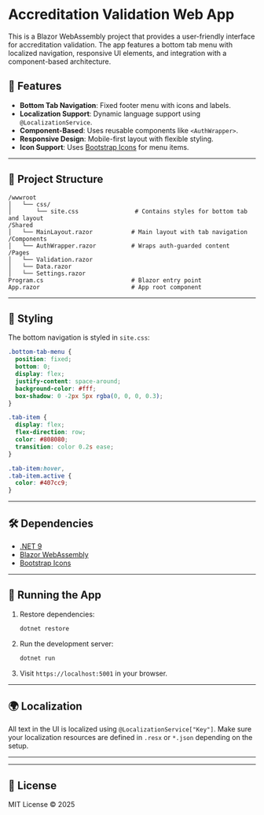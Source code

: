 # Accreditation Validation Web App

This is a Blazor WebAssembly project that provides a user-friendly interface for accreditation validation. The app features a bottom tab menu with localized navigation, responsive UI elements, and integration with a component-based architecture.

## 🚀 Features

- **Bottom Tab Navigation**: Fixed footer menu with icons and labels.
- **Localization Support**: Dynamic language support using `@LocalizationService`.
- **Component-Based**: Uses reusable components like `<AuthWrapper>`.
- **Responsive Design**: Mobile-first layout with flexible styling.
- **Icon Support**: Uses [Bootstrap Icons](https://icons.getbootstrap.com/) for menu items.

---

## 📁 Project Structure

```
/wwwroot
│   └── css/
│       └── site.css                # Contains styles for bottom tab and layout
/Shared
│   └── MainLayout.razor           # Main layout with tab navigation
/Components
│   └── AuthWrapper.razor          # Wraps auth-guarded content
/Pages
│   └── Validation.razor
│   └── Data.razor
│   └── Settings.razor
Program.cs                         # Blazor entry point
App.razor                          # App root component
```

---

## 🎨 Styling

The bottom navigation is styled in `site.css`:

```css
.bottom-tab-menu {
  position: fixed;
  bottom: 0;
  display: flex;
  justify-content: space-around;
  background-color: #fff;
  box-shadow: 0 -2px 5px rgba(0, 0, 0, 0.3);
}

.tab-item {
  display: flex;
  flex-direction: row;
  color: #808080;
  transition: color 0.2s ease;
}

.tab-item:hover,
.tab-item.active {
  color: #407cc9;
}
```

---

## 🛠️ Dependencies

- [.NET 9](https://dotnet.microsoft.com/)
- [Blazor WebAssembly](https://learn.microsoft.com/aspnet/core/blazor/)
- [Bootstrap Icons](https://icons.getbootstrap.com/)

---

## 🧪 Running the App

1. Restore dependencies:
   ```bash
   dotnet restore
   ```

2. Run the development server:
   ```bash
   dotnet run
   ```

3. Visit `https://localhost:5001` in your browser.

---

## 🌍 Localization

All text in the UI is localized using `@LocalizationService["Key"]`. Make sure your localization resources are defined in `.resx` or `*.json` depending on the setup.

---

---

## 📃 License

MIT License © 2025
